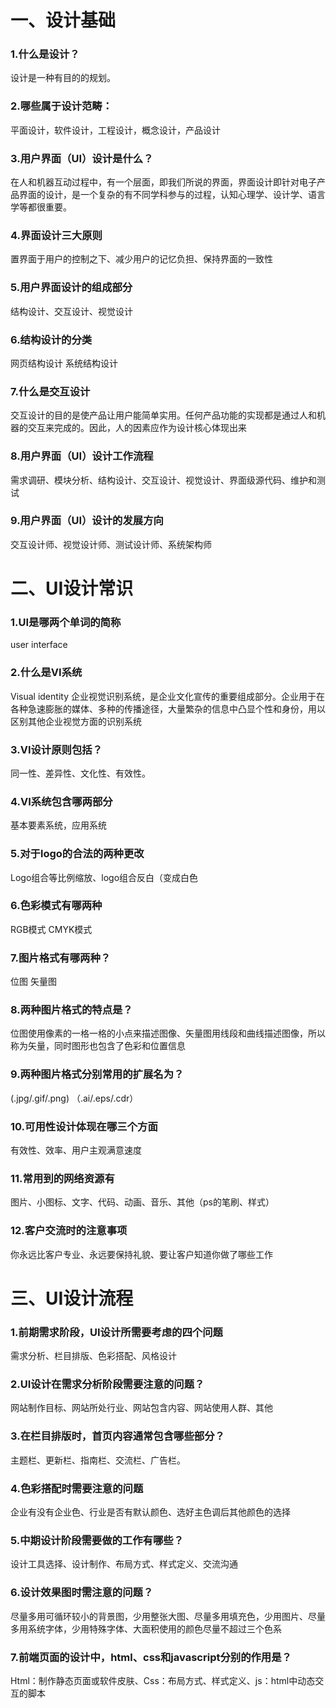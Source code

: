 # 一、设计基础

### 1.什么是设计？
设计是一种有目的的规划。
### 2.哪些属于设计范畴：
平面设计，软件设计，工程设计，概念设计，产品设计
### 3.用户界面（UI）设计是什么？
在人和机器互动过程中，有一个层面，即我们所说的界面，界面设计即针对电子产品界面的设计，是一个复杂的有不同学科参与的过程，认知心理学、设计学、语言学等都很重要。
### 4.界面设计三大原则
置界面于用户的控制之下、减少用户的记忆负担、保持界面的一致性
### 5.用户界面设计的组成部分
结构设计、交互设计、视觉设计
### 6.结构设计的分类
网页结构设计 系统结构设计
### 7.什么是交互设计
交互设计的目的是使产品让用户能简单实用。任何产品功能的实现都是通过人和机器的交互来完成的。因此，人的因素应作为设计核心体现出来
### 8.用户界面（UI）设计工作流程
需求调研、模块分析、结构设计、交互设计、视觉设计、界面级源代码、维护和测试
### 9.用户界面（UI）设计的发展方向
交互设计师、视觉设计师、测试设计师、系统架构师

# 二、UI设计常识

### 1.UI是哪两个单词的简称
user interface
### 2.什么是VI系统
Visual identity 企业视觉识别系统，是企业文化宣传的重要组成部分。企业用于在各种急速膨胀的媒体、多种的传播途径，大量繁杂的信息中凸显个性和身份，用以区别其他企业视觉方面的识别系统
### 3.VI设计原则包括？
同一性、差异性、文化性、有效性。
### 4.VI系统包含哪两部分
基本要素系统，应用系统
### 5.对于logo的合法的两种更改
Logo组合等比例缩放、logo组合反白（变成白色
### 6.色彩模式有哪两种
RGB模式 CMYK模式
### 7.图片格式有哪两种？
位图 矢量图
### 8.两种图片格式的特点是？
位图使用像素的一格一格的小点来描述图像、矢量图用线段和曲线描述图像，所以称为矢量，同时图形也包含了色彩和位置信息
### 9.两种图片格式分别常用的扩展名为？
(.jpg/.gif/.png) （.ai/.eps/.cdr）
### 10.可用性设计体现在哪三个方面
有效性、效率、用户主观满意速度
### 11.常用到的网络资源有
图片、小图标、文字、代码、动画、音乐、其他（ps的笔刷、样式）
### 12.客户交流时的注意事项
你永远比客户专业、永远要保持礼貌、要让客户知道你做了哪些工作

# 三、UI设计流程

### 1.前期需求阶段，UI设计所需要考虑的四个问题
需求分析、栏目排版、色彩搭配、风格设计
### 2.UI设计在需求分析阶段需要注意的问题？
网站制作目标、网站所处行业、网站包含内容、网站使用人群、其他
### 3.在栏目排版时，首页内容通常包含哪些部分？
主题栏、更新栏、指南栏、交流栏、广告栏。
### 4.色彩搭配时需要注意的问题
企业有没有企业色、行业是否有默认颜色、选好主色调后其他颜色的选择
### 5.中期设计阶段需要做的工作有哪些？
设计工具选择、设计制作、布局方式、样式定义、交流沟通
### 6.设计效果图时需注意的问题？
尽量多用可循环较小的背景图，少用整张大图、尽量多用填充色，少用图片、尽量多用系统字体，少用特殊字体、大面积使用的颜色尽量不超过三个色系
### 7.前端页面的设计中，html、css和javascript分别的作用是？
Html：制作静态页面或软件皮肤、Css：布局方式、样式定义、js：html中动态交互的脚本

